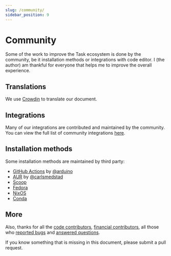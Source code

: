 ```yaml
---
slug: /community/
sidebar_position: 9
---
```


# Community

Some of the work to improve the Task ecosystem is done by the community, be it installation methods or integrations with code editor. I (the author) am thankful for everyone that helps me to improve the overall experience.

## Translations

We use [Crowdin](https://crowdin.com/project/taskfile) to translate our document.

## Integrations

Many of our integrations are contributed and maintained by the community. You can view the full list of community integrations [here](/integrations#community-integrations).

## Installation methods

Some installation methods are maintained by third party:

- [GitHub Actions](https://github.com/arduino/setup-task) by [@arduino](https://github.com/arduino)
- [AUR](https://aur.archlinux.org/packages/go-task-bin) by [@carlsmedstad](https://github.com/carlsmedstad)
- [Scoop](https://github.com/ScoopInstaller/Main/blob/master/bucket/task.json)
- [Fedora](https://packages.fedoraproject.org/pkgs/golang-github-task/go-task/)
- [NixOS](https://github.com/NixOS/nixpkgs/blob/master/pkgs/development/tools/go-task/default.nix)
- [Conda](https://github.com/conda-forge/go-task-feedstock/)

## More

Also, thanks for all the [code contributors](https://github.com/newrelic-forks/task/graphs/contributors), [financial contributors](https://opencollective.com/task), all those who [reported bugs](https://github.com/newrelic-forks/task/issues?q=is%3Aissue) and [answered questions](https://github.com/newrelic-forks/task/discussions).

If you know something that is missing in this document, please submit a pull request.
